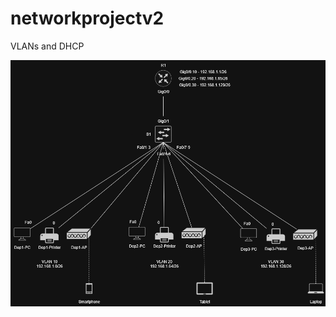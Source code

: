 # networkprojectv2
VLANs and DHCP

<p align=center>
  <img src="https://github.com/Fehral/networkprojectv2/blob/main/networkproject2.png?raw=true">
</p>
